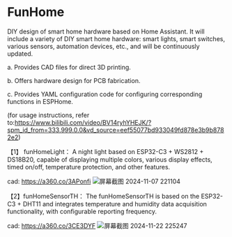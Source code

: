 # FunHome
DIY design of smart home hardware based on Home Assistant.
It will include a variety of DIY smart home hardware: smart lights, smart switches, various sensors, automation devices, etc., and will be continuously updated.

  a. Provides CAD files for direct 3D printing.
  
  b. Offers hardware design for PCB fabrication.
  
  c. Provides YAML configuration code for configuring corresponding functions in ESPHome.
  
  (for usage instructions, refer to:https://www.bilibili.com/video/BV14ryhYHEJK/?spm_id_from=333.999.0.0&vd_source=eef55077bd933049fd878e3b9b8782e2) 




【1】 funHomeLight：
A night light based on ESP32-C3 + WS2812 + DS18B20, capable of displaying multiple colors, various display effects, timed on/off, temperature protection, and other features.

cad: https://a360.co/3APonfi
![屏幕截图 2024-11-07 221104](https://github.com/user-attachments/assets/1ad908f7-0097-48d4-a8ec-24b2109bc733)


【2】funHomeSensorTH：
The funHomeSensorTH is based on the ESP32-C3 + DHT11 and integrates temperature and humidity data acquisition functionality, with configurable reporting frequency.

cad: https://a360.co/3CE3DYF
![屏幕截图 2024-11-22 225247](https://github.com/user-attachments/assets/32765efd-7b67-4092-997a-e17d7f22604b)

